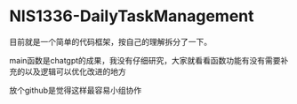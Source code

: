 # NIS1336-DailyTaskManagement
目前就是一个简单的代码框架，按自己的理解拆分了一下。

main函数是chatgpt的成果，我没有仔细研究，大家就看看函数功能有没有需要补充的以及逻辑可以优化改进的地方

放个github是觉得这样最容易小组协作
